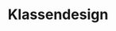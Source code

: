 ---
title: Klassendesign
permalink: /class-design-guidelines/
classes: wide
search: true
sidebar:
  nav: "sidebar"
rule_category: class-design
layout: rule-category
---